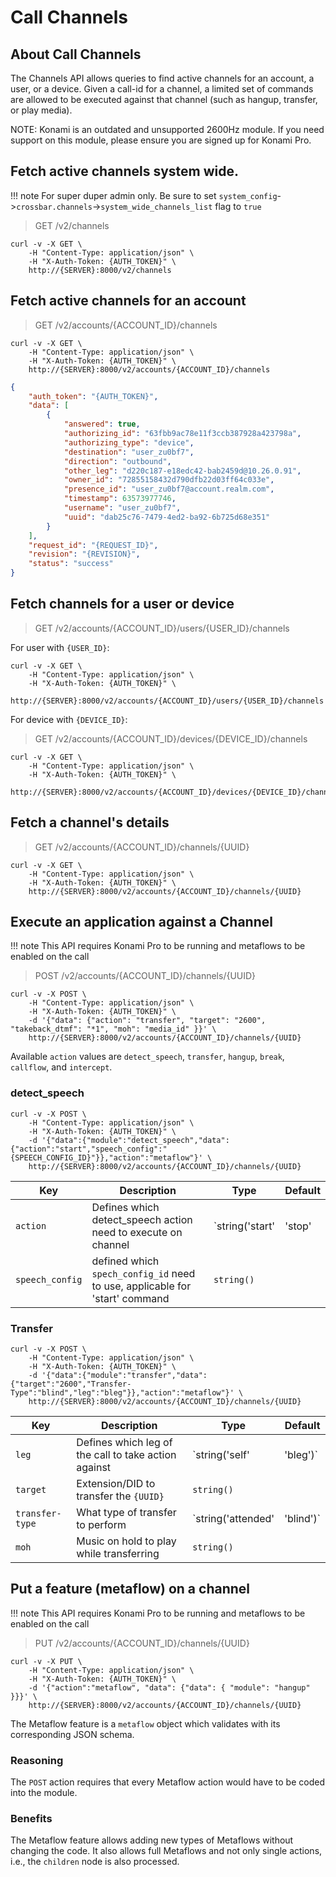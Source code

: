 # Call Channels

## About Call Channels

The Channels API allows queries to find active channels for an account, a user, or a device. Given a call-id for a channel, a limited set of commands are allowed to be executed against that channel (such as hangup, transfer, or play media).

NOTE: Konami is an outdated and unsupported 2600Hz module. If you need support on this module, please ensure you are signed up for Konami Pro.

## Fetch active channels system wide.

!!! note
    For super duper admin only. Be sure to set `system_config`->`crossbar.channels`->`system_wide_channels_list` flag to `true`

> GET /v2/channels

```shell
curl -v -X GET \
    -H "Content-Type: application/json" \
    -H "X-Auth-Token: {AUTH_TOKEN}" \
    http://{SERVER}:8000/v2/channels
```

## Fetch active channels for an account

> GET /v2/accounts/{ACCOUNT_ID}/channels

```shell
curl -v -X GET \
    -H "Content-Type: application/json" \
    -H "X-Auth-Token: {AUTH_TOKEN}" \
    http://{SERVER}:8000/v2/accounts/{ACCOUNT_ID}/channels
```

```json
{
    "auth_token": "{AUTH_TOKEN}",
    "data": [
        {
            "answered": true,
            "authorizing_id": "63fbb9ac78e11f3ccb387928a423798a",
            "authorizing_type": "device",
            "destination": "user_zu0bf7",
            "direction": "outbound",
            "other_leg": "d220c187-e18edc42-bab2459d@10.26.0.91",
            "owner_id": "72855158432d790dfb22d03ff64c033e",
            "presence_id": "user_zu0bf7@account.realm.com",
            "timestamp": 63573977746,
            "username": "user_zu0bf7",
            "uuid": "dab25c76-7479-4ed2-ba92-6b725d68e351"
        }
    ],
    "request_id": "{REQUEST_ID}",
    "revision": "{REVISION}",
    "status": "success"
}
```

## Fetch channels for a user or device

> GET /v2/accounts/{ACCOUNT_ID}/users/{USER_ID}/channels

For user with `{USER_ID}`:

```shell
curl -v -X GET \
    -H "Content-Type: application/json" \
    -H "X-Auth-Token: {AUTH_TOKEN}" \
    http://{SERVER}:8000/v2/accounts/{ACCOUNT_ID}/users/{USER_ID}/channels
```

For device with `{DEVICE_ID}`:

> GET /v2/accounts/{ACCOUNT_ID}/devices/{DEVICE_ID}/channels

```shell
curl -v -X GET \
    -H "Content-Type: application/json" \
    -H "X-Auth-Token: {AUTH_TOKEN}" \
    http://{SERVER}:8000/v2/accounts/{ACCOUNT_ID}/devices/{DEVICE_ID}/channels
```

## Fetch a channel's details

> GET /v2/accounts/{ACCOUNT_ID}/channels/{UUID}

```shell
curl -v -X GET \
    -H "Content-Type: application/json" \
    -H "X-Auth-Token: {AUTH_TOKEN}" \
    http://{SERVER}:8000/v2/accounts/{ACCOUNT_ID}/channels/{UUID}
```

## Execute an application against a Channel

!!! note
    This API requires Konami Pro to be running and metaflows to be enabled on the call

> POST /v2/accounts/{ACCOUNT_ID}/channels/{UUID}

```shell
curl -v -X POST \
    -H "Content-Type: application/json" \
    -H "X-Auth-Token: {AUTH_TOKEN}" \
    -d '{"data": {"action": "transfer", "target": "2600", "takeback_dtmf": "*1", "moh": "media_id" }}' \
    http://{SERVER}:8000/v2/accounts/{ACCOUNT_ID}/channels/{UUID}
```

Available `action` values are `detect_speech`, `transfer`, `hangup`, `break`, `callflow`, and `intercept`.

### detect_speech

```shell
curl -v -X POST \
    -H "Content-Type: application/json" \
    -H "X-Auth-Token: {AUTH_TOKEN}" \
    -d '{"data":{"module":"detect_speech","data":{"action":"start","speech_config":"{SPEECH_CONFIG_ID}"}},"action":"metaflow"}' \
    http://{SERVER}:8000/v2/accounts/{ACCOUNT_ID}/channels/{UUID}
```

Key | Description | Type | Default
--- | ----------- | ---- | -------
`action` | Defines which detect_speech action need to execute on channel | `string('start' | 'stop' | 'pause' | 'resume' | 'init' | 'start-input-timers' | 'grammar' | 'nogrammar' | 'grammaron' | 'grammaroff' | 'grammarsalloff' | 'param')` |
`speech_config` | defined which `spech_config_id` need to use, applicable for 'start' command  | `string()` |

### Transfer

```shell
curl -v -X POST \
    -H "Content-Type: application/json" \
    -H "X-Auth-Token: {AUTH_TOKEN}" \
    -d '{"data":{"module":"transfer","data":{"target":"2600","Transfer-Type":"blind","leg":"bleg"}},"action":"metaflow"}' \
    http://{SERVER}:8000/v2/accounts/{ACCOUNT_ID}/channels/{UUID}
```

Key | Description | Type | Default
--- | ----------- | ---- | -------
`leg` | Defines which leg of the call to take action against | `string('self' | 'bleg')` | `self`
`target` | Extension/DID to transfer the `{UUID}` | `string()` |
`transfer-type` | What type of transfer to perform | `string('attended' | 'blind')` | `blind`
`moh` | Music on hold to play while transferring | `string()` |

## Put a feature (metaflow) on a channel

!!! note
    This API requires Konami Pro to be running and metaflows to be enabled on the call

> PUT /v2/accounts/{ACCOUNT_ID}/channels/{UUID}

```shell
curl -v -X PUT \
    -H "Content-Type: application/json" \
    -H "X-Auth-Token: {AUTH_TOKEN}" \
    -d '{"action":"metaflow", "data": {"data": { "module": "hangup" }}}' \
    http://{SERVER}:8000/v2/accounts/{ACCOUNT_ID}/channels/{UUID}
```

The Metaflow feature is a `metaflow` object which validates with its corresponding JSON schema.

### Reasoning

The `POST` action requires that every Metaflow action would have to be coded into the module.

### Benefits

The Metaflow feature allows adding new types of Metaflows without changing the code.
It also allows full Metaflows and not only single actions, i.e., the `children` node is also processed.

